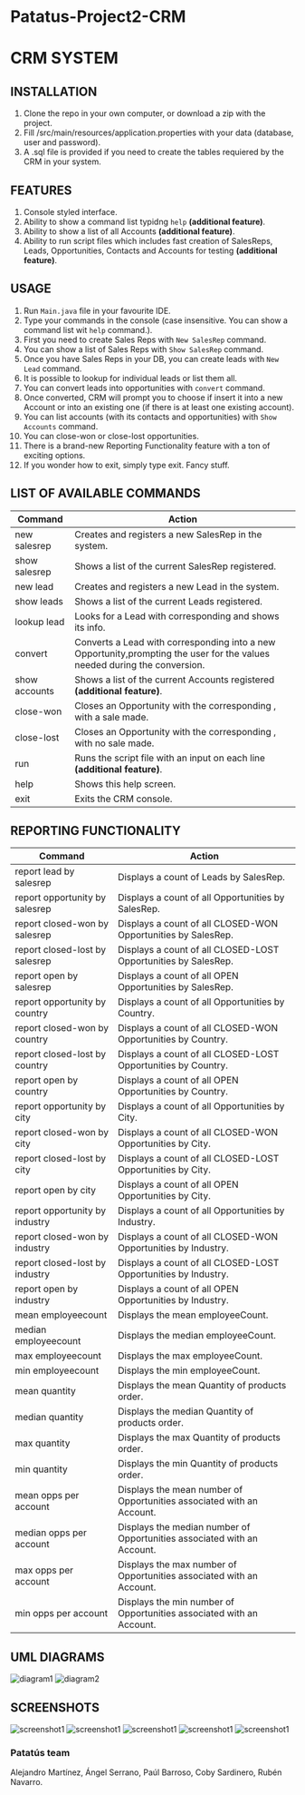 # Patatus-Project2-CRM

# CRM SYSTEM

## INSTALLATION

1. Clone the repo in your own computer, or download a zip with the project.
2. Fill /src/main/resources/application.properties with your data (database, user and password).
3. A .sql file is provided if you need to create the tables requiered by the CRM in your system.

## FEATURES

1. Console styled interface.
2. Ability to show a command list typidng <code>help</code> **(additional feature)**.
3. Ability to show a list of all Accounts **(additional feature)**.
4. Ability to run script files which includes fast creation of SalesReps, Leads, Opportunities, Contacts and Accounts for testing **(additional feature)**.

## USAGE

1. Run <code>Main.java</code> file in your favourite IDE.
2. Type your commands in the console (case insensitive. You can show a command list wit <code>help</code> command.).
3. First you need to create Sales Reps with <code>New SalesRep</code> command.
4. You can show a list of Sales Reps with <code>Show SalesRep</code> command.
5. Once you have Sales Reps in your DB, you can create leads with <code>New Lead</code> command.
6. It is possible to lookup for individual leads or list them all.
7. You can convert leads into opportunities with <code>convert</code> command.
8. Once converted, CRM will prompt you to choose if insert it into a new Account or into an existing one (if there is at least one existing account).
9. You can list accounts (with its contacts and opportunities) with <code>Show Accounts</code> command.
10. You can close-won or close-lost opportunities.
11. There is a brand-new Reporting Functionality feature with a ton of exciting options.
12. If you wonder how to exit, simply type exit. Fancy stuff.

## LIST OF AVAILABLE COMMANDS
|Command|Action|
|-------|------|
|new salesrep|Creates and registers a new SalesRep in the system.|
|show salesrep|Shows a list of the current SalesRep registered.|
|new lead|Creates and registers a new Lead in the system.|
|show leads|Shows a list of the current Leads registered.|
|lookup lead <id>|Looks for a Lead with corresponding <id> and shows its info.|
|convert <id>|Converts a Lead with corresponding <id> into a new Opportunity,prompting the user for the values needed during the conversion.|
|show accounts|Shows a list of the current Accounts registered **(additional feature)**.|
|close-won <id>|Closes an Opportunity with the corresponding <id>, with a sale made.|
|close-lost <id>|Closes an Opportunity with the corresponding <id>, with no sale made.|
|run <filename>|Runs the script file <filename> with an input on each line **(additional feature)**.|
|help|Shows this help screen.|
|exit|Exits the CRM console.|

## REPORTING FUNCTIONALITY
|Command|Action|
|-------|------|
|report lead by salesrep|Displays a count of Leads by SalesRep.|
|report opportunity by salesrep|Displays a count of all Opportunities by SalesRep.|
|report closed-won by salesrep|Displays a count of all CLOSED-WON Opportunities by SalesRep.|
|report closed-lost by salesrep|Displays a count of all CLOSED-LOST Opportunities by SalesRep.|
|report open by salesrep|Displays a count of all OPEN Opportunities by SalesRep.|
|report opportunity by country|Displays a count of all Opportunities by Country.|
|report closed-won by country|Displays a count of all CLOSED-WON Opportunities by Country.|
|report closed-lost by country|Displays a count of all CLOSED-LOST Opportunities by Country.|
|report open by country|Displays a count of all OPEN Opportunities by Country.|
|report opportunity by city|Displays a count of all Opportunities by City.|
|report closed-won by city|Displays a count of all CLOSED-WON Opportunities by City.|
|report closed-lost by city|Displays a count of all CLOSED-LOST Opportunities by City.|
|report open by city|Displays a count of all OPEN Opportunities by City.|
|report opportunity by industry|Displays a count of all Opportunities by Industry.|
|report closed-won by industry|Displays a count of all CLOSED-WON Opportunities by Industry.|
|report closed-lost by industry|Displays a count of all CLOSED-LOST Opportunities by Industry.|
|report open by industry|Displays a count of all OPEN Opportunities by Industry.|
|mean employeecount|Displays the mean employeeCount.|
|median employeecount|Displays the median employeeCount.|
|max employeecount|Displays the max employeeCount.|
|min employeecount|Displays the min employeeCount.|
|mean quantity|Displays the mean Quantity of products order.|
|median quantity|Displays the median Quantity of products order.|
|max quantity|Displays the max Quantity of products order.|
|min quantity|Displays the min Quantity of products order.|
|mean opps per account|Displays the mean number of Opportunities associated with an Account.|
|median opps per account|Displays the median number of Opportunities associated with an Account.|
|max opps per account|Displays the max number of Opportunities associated with an Account.|
|min opps per account|Displays the min number of Opportunities associated with an Account.|

## UML DIAGRAMS
![diagram1](uml_diagrams/class-diagram.png)
![diagram2](uml_diagrams/use-case-diagram.png)

## SCREENSHOTS
![screenshot1](screenshots/screenshot1.jpg)
![screenshot1](screenshots/screenshot2.jpg)
![screenshot1](screenshots/screenshot3.jpg)
![screenshot1](screenshots/screenshot4.jpg)
![screenshot1](screenshots/screenshot5.jpg)

### Patatús team
Alejandro Martínez, Ángel Serrano, Paúl Barroso, Coby Sardinero, Rubén Navarro. 
